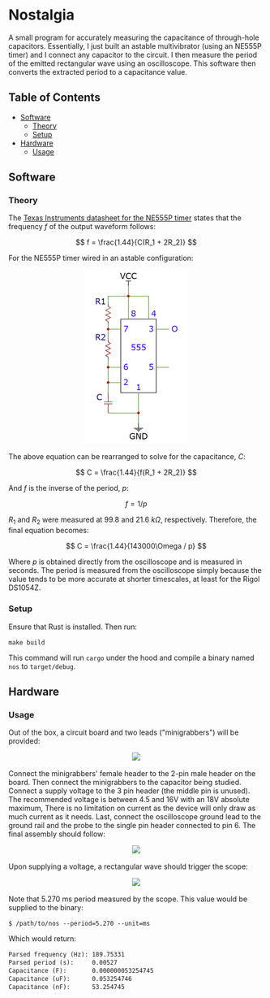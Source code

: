 # Nostalgia
A small program for accurately measuring the capacitance of through-hole capacitors. Essentially, I just built
an astable multivibrator (using an NE555P timer) and I connect any capacitor to the circuit. I then measure
the period of the emitted rectangular wave using an oscilloscope. This software then converts the extracted
period to a capacitance value.
## Table of Contents
- [Software](#software)
    - [Theory](#theory)
    - [Setup](#setup)
- [Hardware](#hardware)
    - [Usage](#usage)

## Software
### Theory
The [Texas Instruments datasheet for the NE555P
timer](https://datasheet.octopart.com/NE555P-Texas-Instruments-datasheet-7284017.pdf) states that the
frequency $f$ of the output waveform follows:

$$
f = \frac{1.44}{C(R_1 + 2R_2)}
$$

For the NE555P timer wired in an astable configuration:

<p align="center">
  <img width="200" src=docs/example_555_timer.png>
</p>

The above equation can be rearranged to solve for the capacitance, $C$:

$$
C = \frac{1.44}{f(R_1 + 2R_2)}
$$

And $f$ is the inverse of the period, $p$:

$$
f = 1 / p
$$

$R_1$ and $R_2$ were measured at 99.8 and 21.6 $k\Omega$, respectively. Therefore, the final equation becomes:

$$
C = \frac{1.44}{143000\Omega / p}
$$

Where $p$ is obtained directly from the oscilloscope and is measured in seconds. The period is measured from
the oscilloscope simply because the value tends to be more accurate at shorter timescales, at least for the
Rigol DS1054Z.

### Setup
Ensure that Rust is installed. Then run:
```
make build
```
This command will run `cargo` under the hood and compile a binary named `nos` to `target/debug`.

## Hardware
### Usage
Out of the box, a circuit board and two leads ("minigrabbers") will be provided:

<p align="center">
  <img width="400" src=docs/preassembled.png>
</p>

Connect the minigrabbers' female header to the 2-pin male header on the board. Then connect the minigrabbers
to the capacitor being studied. Connect a supply voltage to the 3 pin header (the middle pin is unused). The
recommended voltage is between 4.5 and 16V with an 18V absolute maximum, There is no limitation on current as
the device will only draw as much current as it needs. Last, connect the oscilloscope ground lead to the
ground rail and the probe to the single pin header connected to pin 6. The final assembly should follow:

<p align="center">
  <img width="400" src=docs/assembled.png>
</p>

Upon supplying a voltage, a rectangular wave should trigger the scope:

<p align="center">
  <img src=docs/scope_52nf_example.png>
</p>

Note that 5.270 ms period measured by the scope. This value would be supplied to the binary:
```
$ /path/to/nos --period=5.270 --unit=ms
```
Which would return:
```
Parsed frequency (Hz): 189.75331
Parsed period (s):     0.00527
Capacitance (F):       0.000000053254745
Capacitance (uF):      0.053254746
Capacitance (nF):      53.254745
```
